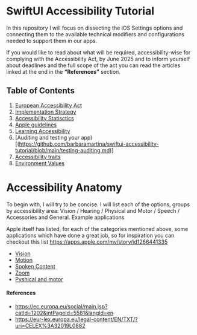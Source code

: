 # SwiftUI Accessibility Tutorial
In this repository I will focus on dissecting the iOS Settings options and connecting them to the available technical modifiers and configurations needed to support them in our apps.

If you would like to read about what will be required, accessibility-wise for complying with the Accessibility Act, 
by June 2025 and to inform yourself about deadlines and the full scope of the act you can read the articles linked at the end in the **“References”** section.

## Table of Contents

1. [European Accessibility Act](https://github.com/barbaramartina/swiftui-accessibility-tutorial/blob/main/accessibility-act.md)
2. [Implementation Strategy](https://github.com/barbaramartina/swiftui-accessibility-tutorial/blob/main/implementation-strategy.md)
3. [Accessibility Statisctics](https://github.com/barbaramartina/swiftui-accessibility-tutorial/blob/main/statistics.md)
4. [Apple guidelines](https://github.com/barbaramartina/swiftui-accessibility-tutorial/blob/main/apple-guidelines)
5. [Learning Accessibility](https://github.com/barbaramartina/swiftui-accessibility-tutorial/blob/main/learning-accessibility.md)
6. [Auditing and testing your app)[(https://github.com/barbaramartina/swiftui-accessibility-tutorial/blob/main/testing-auditing.md)]
7. [Accessibility traits](https://github.com/barbaramartina/swiftui-accessibility-tutorial/blob/main/acessibility-traits)
8. [Environment Values](https://github.com/barbaramartina/swiftui-accessibility-tutorial/blob/main/environtment-values.md)



# Accessibility Anatomy 
To begin with, I will try to be concise. I will list each of the options, groups by accessibility area: Vision / Hearing / Physical and Motor / Speech / Accessories and General.
Example applications

Apple itself has listed, for each of the categories mentioned above, some applications which have done a great job, so for inspiration you can checkout this list https://apps.apple.com/mv/story/id1266441335

- [Vision](https://github.com/barbaramartina/swiftui-accessibility-tutorial/blob/main/vision.md)
- [Motion](https://github.com/barbaramartina/swiftui-accessibility-tutorial/blob/main/motion.md)
- [Spoken Content](https://github.com/barbaramartina/swiftui-accessibility-tutorial/blob/main/speech.md)
- [Zoom](https://github.com/barbaramartina/swiftui-accessibility-tutorial/blob/main/zoom.md)
- [Pyshical and motor](https://github.com/barbaramartina/swiftui-accessibility-tutorial/blob/main/motor.md)


#### References
- https://ec.europa.eu/social/main.jsp?catId=1202&intPageId=5581&langId=en
- https://eur-lex.europa.eu/legal-content/EN/TXT/?uri=CELEX%3A32019L0882


